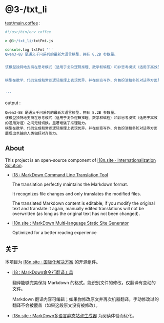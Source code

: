 # @3-/txt_li

[test/main.coffee](./test/main.coffee) :

```coffee
#!/usr/bin/env coffee

> @3-/txt_li/txtFmt.js

console.log txtFmt '''
Qwen3-8B 是通义千问系列的最新大语言模型，拥有 8.2B 参数量。


该模型独特地支持在思考模式（适用于复杂逻辑推理、数学和编程）和非思考模式（适用于高效的通用对话）之间无缝切换，显著增强了推理能力。


模型在数学、代码生成和常识逻辑推理上表现优异，并在创意写作、角色扮演和多轮对话等方面展现出卓越的人类偏好对齐能力。


'''
```

output :

```
Qwen3-8B 是通义千问系列的最新大语言模型，拥有 8.2B 参数量。
该模型独特地支持在思考模式（适用于复杂逻辑推理、数学和编程）和非思考模式（适用于高效的通用对话）之间无缝切换，显著增强了推理能力。
模型在数学、代码生成和常识逻辑推理上表现优异，并在创意写作、角色扮演和多轮对话等方面展现出卓越的人类偏好对齐能力。
```

## About

This project is an open-source component of [i18n.site ⋅ Internationalization Solution](https://i18n.site).

* [i18 : MarkDown Command Line Translation Tool](https://i18n.site/i18)

  The translation perfectly maintains the Markdown format.

  It recognizes file changes and only translates the modified files.

  The translated Markdown content is editable; if you modify the original text and translate it again, manually edited translations will not be overwritten (as long as the original text has not been changed).

* [i18n.site : MarkDown Multi-language Static Site Generator](https://i18n.site/i18n.site)

  Optimized for a better reading experience

## 关于

本项目为 [i18n.site ⋅ 国际化解决方案](https://i18n.site) 的开源组件。

* [i18 :  MarkDown命令行翻译工具](https://i18n.site/i18)

  翻译能够完美保持 Markdown 的格式。能识别文件的修改，仅翻译有变动的文件。

  Markdown 翻译内容可编辑；如果你修改原文并再次机器翻译，手动修改过的翻译不会被覆盖（如果这段原文没有被修改）。

* [i18n.site : MarkDown多语言静态站点生成器](https://i18n.site/i18n.site) 为阅读体验而优化。
